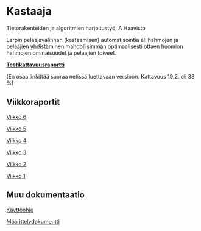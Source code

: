 # Kastaaja
Tietorakenteiden ja algoritmien harjoitustyö, A Haavisto

Larpin pelaajavalinnan (kastaamisen) automatisointia eli hahmojen ja pelaajien yhdistäminen mahdollisimman optimaalisesti ottaen huomion hahmojen ominaisuudet ja pelaajien toiveet.

[**Testikattavuusraportti**](https://github.com/ahaavisto/kastaaja/blob/master/kastaaja/dokumentaatio/jacoco/index.html)

(En osaa linkittää suoraa netissä luettavaan versioon. Kattavuus 19.2. oli 38 %)

## Viikkoraportit

[Viikko 6](https://github.com/ahaavisto/kastaaja/blob/master/kastaaja/dokumentaatio/viikkoraportti%206.md)

[Viikko 5](https://github.com/ahaavisto/kastaaja/blob/master/kastaaja/dokumentaatio/viikkoraportti%205.md)

[Viikko 4](https://github.com/ahaavisto/kastaaja/blob/master/kastaaja/dokumentaatio/viikkoraportti%204.md)

[Viikko 3](https://github.com/ahaavisto/kastaaja/blob/master/kastaaja/dokumentaatio/viikkoraportti%203.md)

[Viikko 2](https://github.com/ahaavisto/kastaaja/blob/master/kastaaja/dokumentaatio/viikkoraportti%202.md)

[Viikko 1](https://github.com/ahaavisto/kastaaja/blob/master/kastaaja/dokumentaatio/viikkoraportti%201.md)

## Muu dokumentaatio

[Käyttöohje](https://github.com/ahaavisto/kastaaja/blob/master/kastaaja/dokumentaatio/käyttöohje.md)

[Määrittelydokumentti](https://github.com/ahaavisto/kastaaja/blob/master/kastaaja/dokumentaatio/määrittelydokumentti.md)

